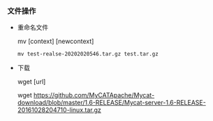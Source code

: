 ### 文件操作

+ 重命名文件

  mv  [context] [newcontext]

  ```shell
  mv test-realse-20202020546.tar.gz test.tar.gz
  ```

  

+ 下载

  wget [url]

  wget https://github.com/MyCATApache/Mycat-download/blob/master/1.6-RELEASE/Mycat-server-1.6-RELEASE-20161028204710-linux.tar.gz

  